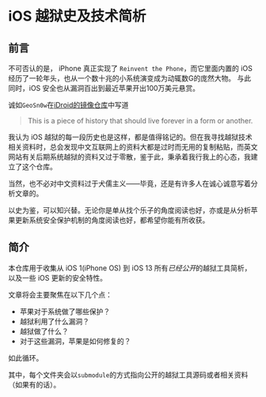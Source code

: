 # iOS 越狱史及技术简析

## 前言

不可否认的是， iPhone 真正实现了 `Reinvent the Phone`，而它里面内置的 iOS 经历了一轮年头，也从一个数十兆的小系统演变成为动辄数G的庞然大物。 与此同时，iOS 安全也从漏洞百出到最近苹果开出100万美元悬赏。

诚如`GeoSn0w`在[iDroid的镜像仓库](https://github.com/GeoSn0w/iDroid-Resurrected)中写道

>  This is a piece of history that should live forever in a form or another.

我认为 iOS 越狱的每一段历史也是这样，都是值得铭记的。但在我寻找越狱技术相关资料时，总会发现中文互联网上的资料大都是过时而无用的复制粘贴，而英文网站有关后期系统越狱的资料又过于零散，鉴于此，秉承着我行我上的心态，我建立了这个仓库。

当然，也不必对中文资料过于犬儒主义——毕竟，还是有许多人在诚心诚意写着分析文章的。

以史为鉴，可以知兴替。无论你是单从找个乐子的角度阅读也好，亦或是从分析苹果更新系统安全保护机制的角度阅读也好，都希望你能有所收获。

## 简介

本仓库用于收集从 iOS 1(iPhone OS) 到 iOS 13 所有*已经公开*的越狱工具简析，以及一些 iOS 更新的安全特性。

文章将会主要聚焦在以下几个点：

- 苹果对于系统做了哪些保护？
- 越狱利用了什么漏洞？
- 越狱做了什么？
- 对于这些漏洞，苹果是如何修复的？

如此循环。

其中，每个文件夹会以`submodule`的方式指向公开的越狱工具源码或者相关资料（如果有的话）。
